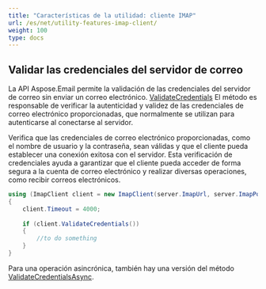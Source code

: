 ```yaml
---
title: "Características de la utilidad: cliente IMAP"
url: /es/net/utility-features-imap-client/
weight: 100
type: docs
---
```


## **Validar las credenciales del servidor de correo**

La API Aspose.Email permite la validación de las credenciales del servidor de correo sin enviar un correo electrónico. [ValidateCredentials](https://reference.aspose.com/email/net/aspose.email.clients.imap/imapclient/validatecredentials) El método es responsable de verificar la autenticidad y validez de las credenciales de correo electrónico proporcionadas, que normalmente se utilizan para autenticarse al conectarse al servidor.

Verifica que las credenciales de correo electrónico proporcionadas, como el nombre de usuario y la contraseña, sean válidas y que el cliente pueda establecer una conexión exitosa con el servidor. Esta verificación de credenciales ayuda a garantizar que el cliente pueda acceder de forma segura a la cuenta de correo electrónico y realizar diversas operaciones, como recibir correos electrónicos.

```cs
using (ImapClient client = new ImapClient(server.ImapUrl, server.ImapPort, "username", "password", SecurityOptions.Auto))
{
    client.Timeout = 4000;
  
    if (client.ValidateCredentials())
    {
        //to do something
    }
}
```

Para una operación asincrónica, también hay una versión del método [ValidateCredentialsAsync](https://reference.aspose.com/email/net/aspose.email.clients.imap/imapclient/validatecredentialsasync).
